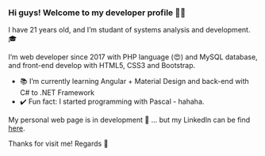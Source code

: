 ### Hi guys! Welcome to my developer profile :man_technologist:

I have 21 years old, and I’m studant of systems analysis and development. :mortar_board:

I’m web developer since 2017 with PHP language (:heart_eyes:) and MySQL database, 
and front-end develop with HTML5, CSS3 and Bootstrap.

- :books: I’m currently learning Angular + Material Design and back-end with C# to .NET Framework
- :heavy_check_mark: Fun fact: I started programming with Pascal - hahaha.

My personal web page is in development :hammer: ... but my LinkedIn can be find [here](https://linkedin.com/in/felipe-wesley).

Thanks for visit me! Regards 👋
